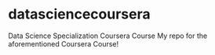# datasciencecoursera
Data Science Specialization Coursera Course
My repo for the aforementioned Coursera Course!
